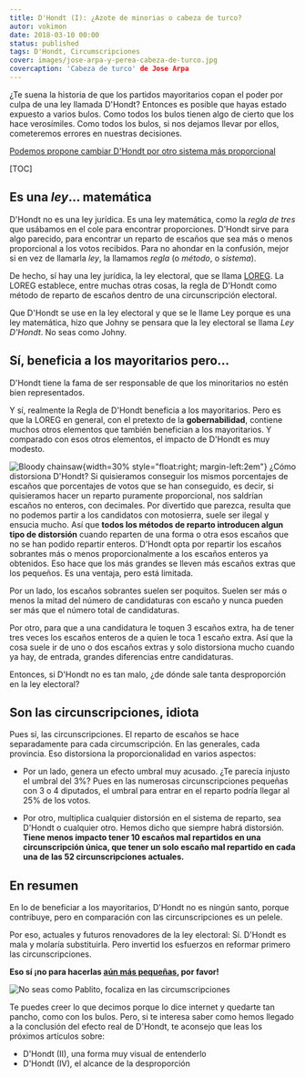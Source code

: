 ```yaml
---
title: D'Hondt (I): ¿Azote de minorias o cabeza de turco?
autor: vokimon
date: 2018-03-10 00:00
status: published
tags: D'Hondt, Circumscripciones
cover: images/jose-arpa-y-perea-cabeza-de-turco.jpg
covercaption: 'Cabeza de turco' de Jose Arpa
---
```


<!-- PELICAN_BEGIN_SUMMARY -->

¿Te suena la historia de que los partidos mayoritarios
copan el poder por culpa de una ley llamada D'Hondt?
Entonces es posible que hayas estado expuesto a varios bulos.
Como todos los bulos tienen algo de cierto que los hace verosímiles.
Como todos los bulos, si nos dejamos llevar por ellos,
cometeremos errores en nuestras decisiones.

<!-- PELICAN_END_SUMMARY -->

[Podemos propone cambiar D'Hondt
por otro sistema más proporcional](https://www.elperiodico.com/es/politica/20180207/podemos-presenta-ley-electoral-para-permitir-voto-16-anos-6609275)

[TOC]

## Es una _ley_... matemática

D'Hondt no es una ley jurídica.
Es una ley matemática, como la _regla de tres_
que usábamos en el cole para encontrar proporciones.
D'Hondt sirve para algo parecido,
para encontrar un reparto de escaños que sea
más o menos proporcional a los votos recibidos.
Para no ahondar en la confusión,
mejor si en vez de llamarla _ley_,
la llamamos _regla_ (o _método_, o _sistema_).

De hecho, sí hay una ley jurídica, la ley electoral, que se llama [LOREG].
La LOREG establece, entre muchas otras cosas,
la regla de D'Hondt como método de reparto de escaños
dentro de una circunscripción electoral.

Que D'Hondt se use en la ley electoral y que se le llame Ley
porque es una ley matemática, hizo que Johny se pensara
que la ley electoral se llama _Ley D'Hondt_.
No seas como Johny.

## Sí, beneficia a los mayoritarios pero...

D'Hondt tiene la fama de ser responsable de que
los minoritarios no estén bien representados.

Y sí, realmente la Regla de D'Hondt beneficia a los mayoritarios.
Pero es que la LOREG en general,
con el pretexto de la **gobernabilidad**,
contiene muchos otros elementos
que también benefician a los mayoritarios.
Y comparado con esos otros elementos,
el impacto de D'Hondt es muy modesto.

![Bloody chainsaw]({static}/images/bloodychainsaw.jpg){width=30% style="float:right; margin-left:2em"}
¿Cómo distorsiona D'Hondt?
Si quisieramos conseguir los mismos porcentajes de escaños
que porcentajes de votos que se han conseguido,
es decir, si quisieramos hacer un reparto puramente proporcional,
nos saldrían escaños no enteros, con decimales.
Por divertido que parezca,
resulta que no podemos partir a los candidatos con motosierra,
suele ser ilegal y ensucia mucho.
Así que **todos los métodos de reparto introducen
algun tipo de distorsión** cuando reparten de una forma o otra
esos escaños que no se han podido repartir enteros.
D'Hondt opta por repartir los escaños sobrantes
más o menos proporcionalmente a los escaños enteros ya obtenidos.
Eso hace que los más grandes se lleven más escaños extras que los pequeños.
Es una ventaja, pero está limitada.

Por un lado, 
los escaños sobrantes suelen ser poquitos.
Suelen ser más o menos la mitad del número de candidaturas con escaño
y nunca pueden ser más que el número total de candidaturas.

Por otro, para que a una candidatura le toquen 3 escaños extra,
ha de tener tres veces los escaños enteros de a quien le toca 1 escaño extra.
Así que la cosa suele ir de uno o dos escaños extras
y solo distorsiona mucho cuando ya hay, de entrada,
grandes diferencias entre candidaturas.

Entonces, si D'Hondt no es tan malo,
¿de dónde sale tanta desproporción en la ley electoral?

## Son las circunscripciones, idiota

Pues sí, las circunscripciones.
El reparto de escaños se hace separadamente para cada circumscripción.
En las generales, cada provincia.
Eso distorsiona la proporcionalidad en varios aspectos:

- Por un lado, genera un efecto umbral muy acusado.
¿Te parecía injusto el umbral del 3%? 
Pues en las numerosas circunscripciones pequeñas con 3 o 4 diputados,
el umbral para entrar en el reparto podría llegar al 25% de los votos.

- Por otro, multiplica cualquier distorsión en el sistema de reparto,
sea D'Hondt o cualquier otro.
Hemos dicho que siempre habrá distorsión.
**Tiene menos impacto tener 10 escaños mal repartidos
en una circunscripción única,
que tener un solo escaño mal repartido
en cada una de las 52 circunscripciones actuales.**

## En resumen

En lo de beneficiar a los mayoritarios,
D'Hondt no es ningún santo, porque contribuye,
pero en comparación con las circunscripciones
es un pelele.

Por eso, actuales y futuros renovadores de la ley electoral:
Sí. D'Hondt es mala y molaría substituirla.
Pero invertid los esfuerzos en reformar primero las circunscripciones.

**Eso sí ¡no para hacerlas [aún más pequeñas][Veguerias], por favor!**

![No seas como Pablito, focaliza en las circumscripciones
]({static}/images/noseascomodhondt.png)

Te puedes creer lo que decimos porque lo dice internet y quedarte tan pancho, como con los bulos.
Pero, si te interesa saber como hemos llegado a la conclusión del efecto real de D'Hondt,
te aconsejo que leas los próximos artículos sobre:

- D'Hondt (II), una forma muy visual de entenderlo
- D'Hondt (IV), el alcance de la desproporción



[LOREG]: http://www.juntaelectoralcentral.es/cs/jec/loreg
[LeyesAutonomicas]: https://espana.leyderecho.org/normativa-electoral-autonomica/
[AdamSmith]: https://es.wikipedia.org/wiki/La_riqueza_de_las_naciones
[Veguerias]:{filename}/Parlament2015/2015-02-03-VegueriesYElTimoDeLaEstampita.md


